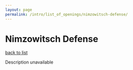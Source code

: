 ```yaml
---
layout: page
permalink: /intro/list_of_openings/nimzowitsch-defense/
---
```


# Nimzowitsch Defense

[back to list](../../list_of_openings)

Description unavailable